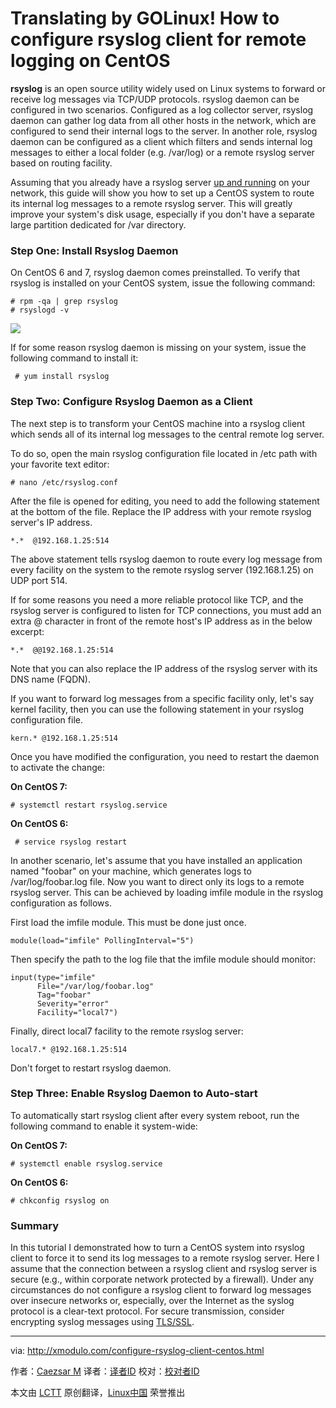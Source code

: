 Translating by GOLinux!
How to configure rsyslog client for remote logging on CentOS
================================================================================
**rsyslog** is an open source utility widely used on Linux systems to forward or receive log messages via TCP/UDP protocols. rsyslog daemon can be configured in two scenarios. Configured as a log collector server, rsyslog daemon can gather log data from all other hosts in the network, which are configured to send their internal logs to the server. In another role, rsyslog daemon can be configured as a client which filters and sends internal log messages to either a local folder (e.g. /var/log) or a remote rsyslog server based on routing facility.

Assuming that you already have a rsyslog server [up and running][1] on your network, this guide will show you how to set up a CentOS system to route its internal log messages to a remote rsyslog server. This will greatly improve your system's disk usage, especially if you don't have a separate large partition dedicated for /var directory.

### Step One: Install Rsyslog Daemon ###

On CentOS 6 and 7, rsyslog daemon comes preinstalled. To verify that rsyslog is installed on your CentOS system, issue the following command:

    # rpm -qa | grep rsyslog
    # rsyslogd -v 

![](https://farm8.staticflickr.com/7502/15988316295_ac2e07e7f3_z.jpg)

If for some reason rsyslog daemon is missing on your system, issue the following command to install it:

     # yum install rsyslog 

### Step Two: Configure Rsyslog Daemon as a Client ###

The next step is to transform your CentOS machine into a rsyslog client which sends all of its internal log messages to the central remote log server.

To do so, open the main rsyslog configuration file located in /etc path with your favorite text editor:

    # nano /etc/rsyslog.conf 

After the file is opened for editing, you need to add the following statement at the bottom of the file. Replace the IP address with your remote rsyslog server's IP address.

    *.*  @192.168.1.25:514 

The above statement tells rsyslog daemon to route every log message from every facility on the system to the remote rsyslog server (192.168.1.25) on UDP port 514.

If for some reasons you need a more reliable protocol like TCP, and the rsyslog server is configured to listen for TCP connections, you must add an extra @ character in front of the remote host's IP address as in the below excerpt:

    *.*  @@192.168.1.25:514 

Note that you can also replace the IP address of the rsyslog server with its DNS name (FQDN).

If you want to forward log messages from a specific facility only, let's say kernel facility, then you can use the following statement in your rsyslog configuration file.

    kern.* @192.168.1.25:514 

Once you have modified the configuration, you need to restart the daemon to activate the change:

**On CentOS 7:**

    # systemctl restart rsyslog.service 

**On CentOS 6:**

     # service rsyslog restart 

In another scenario, let's assume that you have installed an application named "foobar" on your machine, which generates logs to /var/log/foobar.log file. Now you want to direct only its logs to a remote rsyslog server. This can be achieved by loading imfile module in the rsyslog configuration as follows.

First load the imfile module. This must be done just once.

    module(load="imfile" PollingInterval="5") 

Then specify the path to the log file that the imfile module should monitor:

    input(type="imfile"
          File="/var/log/foobar.log"
          Tag="foobar"
          Severity="error"
          Facility="local7")

Finally, direct local7 facility to the remote rsyslog server:

    local7.* @192.168.1.25:514

Don't forget to restart rsyslog daemon.

### Step Three: Enable Rsyslog Daemon to Auto-start ###

To automatically start rsyslog client after every system reboot, run the following command to enable it system-wide:

**On CentOS 7:**

    # systemctl enable rsyslog.service 

**On CentOS 6:**

    # chkconfig rsyslog on 

### Summary ###

In this tutorial I demonstrated how to turn a CentOS system into rsyslog client to force it to send its log messages to a remote rsyslog server. Here I assume that the connection between a rsyslog client and rsyslog server is secure (e.g., within corporate network protected by a firewall). Under any circumstances do not configure a rsyslog client to forward log messages over insecure networks or, especially, over the Internet as the syslog protocol is a clear-text protocol. For secure transmission, consider encrypting syslog messages using [TLS/SSL][2].

--------------------------------------------------------------------------------

via: http://xmodulo.com/configure-rsyslog-client-centos.html

作者：[Caezsar M][a]
译者：[译者ID](https://github.com/译者ID)
校对：[校对者ID](https://github.com/校对者ID)

本文由 [LCTT](https://github.com/LCTT/TranslateProject) 原创翻译，[Linux中国](http://linux.cn/) 荣誉推出

[a]:http://xmodulo.com/author/caezsar
[1]:http://xmodulo.com/configure-syslog-server-linux.html
[2]:http://www.rsyslog.com/doc/rsyslog_tls.html
